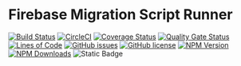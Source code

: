 # Firebase Migration Script Runner

[![Build Status](https://app.travis-ci.com/vlavrynovych/msr-firebase.svg?branch=master)](https://app.travis-ci.com/vlavrynovych/msr-firebase)
[![CircleCI](https://dl.circleci.com/status-badge/img/gh/vlavrynovych/msr-firebase/tree/master.svg?style=svg)](https://dl.circleci.com/status-badge/redirect/gh/vlavrynovych/msr-firebase/tree/master)
[![Coverage Status](https://coveralls.io/repos/github/vlavrynovych/msr-firebase/badge.svg?branch=master)](https://coveralls.io/github/vlavrynovych/msr-firebase?branch=master)
[![Quality Gate Status](https://sonarcloud.io/api/project_badges/measure?project=vlavrynovych_msr-firebase&metric=alert_status)](https://sonarcloud.io/summary/new_code?id=vlavrynovych_msr-firebase)
[![Lines of Code](https://sonarcloud.io/api/project_badges/measure?project=vlavrynovych_msr-firebase&metric=ncloc)](https://sonarcloud.io/summary/new_code?id=vlavrynovych_msr-firebase)
[![GitHub issues](https://img.shields.io/github/issues/vlavrynovych/msr-firebase.svg)](https://github.com/vlavrynovych/msr-firebase/issues)
[![GitHub license](https://img.shields.io/badge/license-MIT-blue.svg)](https://raw.githubusercontent.com/vlavrynovych/msr-firebase/master/LICENSE)
[![NPM Version][npm-image]][npm-url]
[![NPM Downloads][npm-downloads-image]][npm-url]
![Static Badge](https://img.shields.io/badge/in%20Ukraine-dodgerblue?label=Proudly%20made&labelColor=%23FFFF00)

[//]: # ([![NPM]&#40;https://nodei.co/npm/msr-firebase.png?downloads=true&#41;]&#40;https://nodei.co/npm/msr-firebase/&#41;)
[//]: # ([![SonarCloud]&#40;https://sonarcloud.io/images/project_badges/sonarcloud-white.svg&#41;]&#40;https://sonarcloud.io/summary/new_code?id=vlavrynovych_msr-firebase&#41;)

[npm-image]: https://img.shields.io/npm/v/msr-firebase.svg?style=flat
[npm-url]: https://npmjs.org/package/msr-firebase
[npm-downloads-image]: https://img.shields.io/npm/dm/msr-firebase.svg?style=flat
